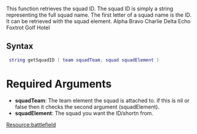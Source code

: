 This function retrieves the squad ID. The squad ID is simply a string representing the full squad name. The first letter of a squad name is the ID. It can be retrieved with the squad element.
Alpha Bravo Charlie Delta Echo Foxtrot Golf Hotel

Syntax
------

``` lua
 string getSquadID ( team squadTeam, squad squadElement ) 
```

Required Arguments
==================

-   **squadTeam**: The team element the squad is attached to. if this is nil or false then it checks the second argument (squadElement).
-   **squadElement**: The squad you want the ID/shortn from.

[<Resource:battlefield>](/docs/Resource:battlefield.md "wikilink")
